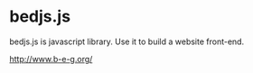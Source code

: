 # bedjs.js

bedjs.js is javascript library.
Use it to build a website front-end.

http://www.b-e-g.org/
